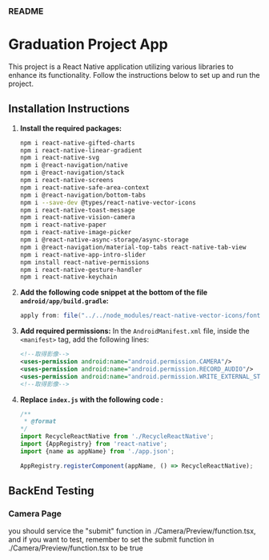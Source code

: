 ### README

# Graduation Project App

This project is a React Native application utilizing various libraries to enhance its functionality. Follow the instructions below to set up and run the project.

## Installation Instructions

1. **Install the required packages:**
   ```sh
   npm i react-native-gifted-charts
   npm i react-native-linear-gradient
   npm i react-native-svg
   npm i @react-navigation/native
   npm i @react-navigation/stack
   npm i react-native-screens
   npm i react-native-safe-area-context
   npm i @react-navigation/bottom-tabs
   npm i --save-dev @types/react-native-vector-icons
   npm i react-native-toast-message
   npm i react-native-vision-camera
   npm i react-native-paper
   npm i react-native-image-picker
   npm i @react-native-async-storage/async-storage
   npm i @react-navigation/material-top-tabs react-native-tab-view
   npm i react-native-app-intro-slider
   npm install react-native-permissions
   npm i react-native-gesture-handler
   npm i react-native-keychain
   ```

2. **Add the following code snippet at the bottom of the file `android/app/build.gradle`:**
   ```gradle
   apply from: file("../../node_modules/react-native-vector-icons/fonts.gradle")
   ```

3. **Add required permissions:**
   In the `AndroidManifest.xml` file, inside the `<manifest>` tag, add the following lines:
   ```xml
   <!--取得影像-->
   <uses-permission android:name="android.permission.CAMERA"/>
   <uses-permission android:name="android.permission.RECORD_AUDIO"/>
   <uses-permission android:name="android.permission.WRITE_EXTERNAL_STORAGE"/>
   <!--取得影像-->
   ```
4. **Replace `index.js` with the following code :**
   ```javascript
   /**
    * @format
   */
   import RecycleReactNative from './RecycleReactNative';
   import {AppRegistry} from 'react-native';
   import {name as appName} from './app.json';

   AppRegistry.registerComponent(appName, () => RecycleReactNative);
   ```

## BackEnd Testing

### Camera Page
you should service the "submit" function in ./Camera/Preview/function.tsx, and if you want to test, remember to set the submit function in ./Camera/Preview/function.tsx to be true

